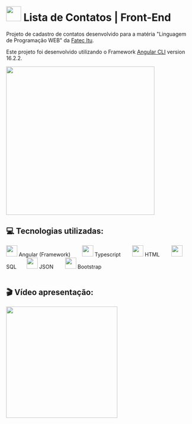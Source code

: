 # <img src="https://github.com/leomoraesitu/lista-contatos-frontend/assets/128606856/2afbbf1f-e854-4e73-a9d8-3f9c45289aa5" width="40"> Lista de Contatos | Front-End

Projeto de cadastro de contatos desenvolvido para a matéria "Linguagem de Programação WEB" da [Fatec Itu](https://fatecitu.cps.sp.gov.br/cursos/analise-e-desenvolvimento-de-sistemas/).

Este projeto foi desenvolvido utilizando o Framework [Angular CLI](https://github.com/angular/angular-cli) version 16.2.2.

<img src="https://github.com/leomoraesitu/lista-contatos-frontend/assets/128606856/a488fedd-c646-48fa-8b43-baac3bd88397" width="400">

## 💻 Tecnologias utilizadas:

<img src="https://github.com/leomoraesitu/lista-contatos-frontend/assets/128606856/e8ef5c50-f3c6-442a-bc95-fb9cd15c7945" width="30"> Angular (Framework) &nbsp;&nbsp;&nbsp;&nbsp;&nbsp;&nbsp; <img src="https://github.com/leomoraesitu/lista-contatos-frontend/assets/128606856/89ebbd47-5cff-4307-a887-4284fe771fa3" width="30"> Typescript &nbsp;&nbsp;&nbsp;&nbsp;&nbsp;&nbsp; <img src="https://github.com/leomoraesitu/lista-contatos-frontend/assets/128606856/d4448141-b9fa-4002-a278-0cdb2baf2007" width="30"> HTML &nbsp;&nbsp;&nbsp;&nbsp;&nbsp;&nbsp; <img src="https://github.com/leomoraesitu/lista-contatos-frontend/assets/128606856/106c29fe-6a0b-4e57-9d6c-2b2b4a2d74dc" width="30"> SQL&nbsp;&nbsp;&nbsp;&nbsp;&nbsp;&nbsp; <img src="https://github.com/leomoraesitu/lista-contatos-frontend/assets/128606856/308b392d-8342-4f3c-9630-12a67ff93590" width="30"> JSON &nbsp;&nbsp;&nbsp;&nbsp;&nbsp;&nbsp; <img src="https://github.com/leomoraesitu/lista-contatos-frontend/assets/128606856/7647da82-876e-4d2e-abec-47c7d1f8cb69" width="30"> Bootstrap
<br></br>

## 🎬 Vídeo apresentação:

[<img src="https://github.com/leomoraesitu/lista-contatos-frontend/assets/128606856/2e34b104-704b-4071-b5f7-09912d59c7f2" width="300">](https://fatecspgov-my.sharepoint.com/:v:/g/personal/leonardo_souza111_fatec_sp_gov_br/EUp1ie-4dh5BtpeXh8RrRlQBP80T7IlbTXLM2Qh7ni_kWw?e=JxYh4E)


